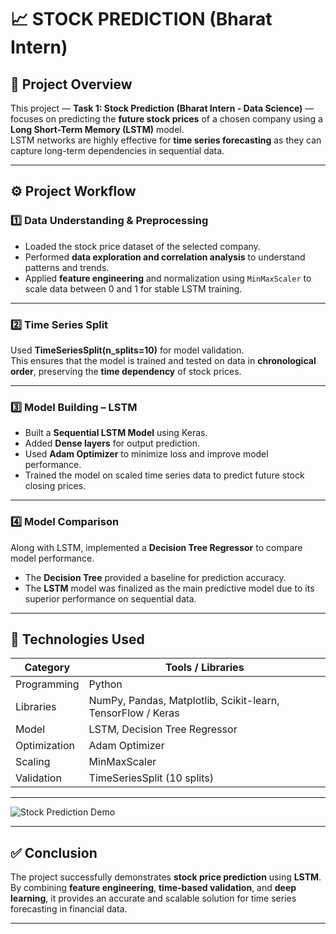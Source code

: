 # 📈 STOCK PREDICTION (Bharat Intern)

## 🧠 Project Overview
This project — **Task 1: Stock Prediction (Bharat Intern - Data Science)** — focuses on predicting the **future stock prices** of a chosen company using a **Long Short-Term Memory (LSTM)** model.  
LSTM networks are highly effective for **time series forecasting** as they can capture long-term dependencies in sequential data.

---

## ⚙️ Project Workflow

### 1️⃣ Data Understanding & Preprocessing
- Loaded the stock price dataset of the selected company.  
- Performed **data exploration and correlation analysis** to understand patterns and trends.  
- Applied **feature engineering** and normalization using `MinMaxScaler` to scale data between 0 and 1 for stable LSTM training.

---

### 2️⃣ Time Series Split
Used **TimeSeriesSplit(n_splits=10)** for model validation.  
This ensures that the model is trained and tested on data in **chronological order**, preserving the **time dependency** of stock prices.

---

### 3️⃣ Model Building – LSTM
- Built a **Sequential LSTM Model** using Keras.  
- Added **Dense layers** for output prediction.  
- Used **Adam Optimizer** to minimize loss and improve model performance.  
- Trained the model on scaled time series data to predict future stock closing prices.

---

### 4️⃣ Model Comparison
Along with LSTM, implemented a **Decision Tree Regressor** to compare model performance.  
- The **Decision Tree** provided a baseline for prediction accuracy.  
- The **LSTM** model was finalized as the main predictive model due to its superior performance on sequential data.

---

## 🧩 Technologies Used
| Category | Tools / Libraries |
|-----------|-------------------|
| Programming | Python |
| Libraries | NumPy, Pandas, Matplotlib, Scikit-learn, TensorFlow / Keras |
| Model | LSTM, Decision Tree Regressor |
| Optimization | Adam Optimizer |
| Scaling | MinMaxScaler |
| Validation | TimeSeriesSplit (10 splits) |

---
![Stock Prediction Demo](https://github.com/Premkumar9799817360/Task1-Stock-Prediction-bharat-intern-Data-Science/assets/83695512/bc12c493-99c6-40b9-af68-770c6e8bdece)

--- 
## ✅ Conclusion
The project successfully demonstrates **stock price prediction** using **LSTM**.  
By combining **feature engineering**, **time-based validation**, and **deep learning**, it provides an accurate and scalable solution for time series forecasting in financial data.

---
